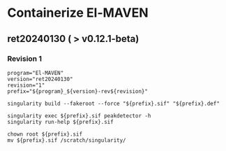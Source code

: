 # Containerize El-MAVEN

## ret20240130 ( > v0.12.1-beta)

### Revision 1

```
program="El-MAVEN"
version="ret20240130"
revision="1"
prefix="${program}_${version}-rev${revision}"

singularity build --fakeroot --force "${prefix}.sif" "${prefix}.def"

singularity exec ${prefix}.sif peakdetector -h
singularity run-help ${prefix}.sif

chown root ${prefix}.sif
mv ${prefix}.sif /scratch/singularity/
```



